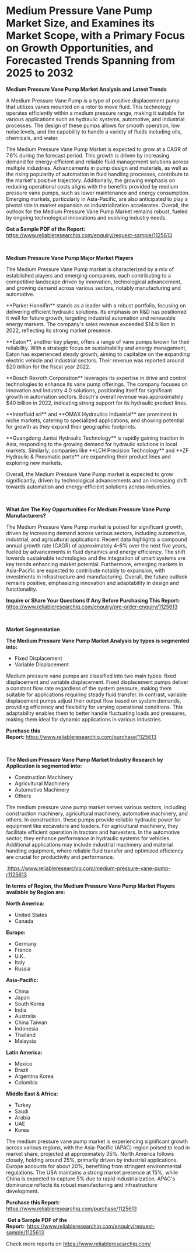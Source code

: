 <p><h1>Medium Pressure Vane Pump Market Size, and Examines its Market Scope, with a Primary Focus on Growth Opportunities, and Forecasted Trends Spanning from 2025 to 2032</h1></p><p><strong>Medium Pressure Vane Pump Market Analysis and Latest Trends</strong></p>
<p><p>A Medium Pressure Vane Pump is a type of positive displacement pump that utilizes vanes mounted on a rotor to move fluid. This technology operates efficiently within a medium pressure range, making it suitable for various applications such as hydraulic systems, automotive, and industrial processes. The design of these pumps allows for smooth operation, low noise levels, and the capability to handle a variety of fluids including oils, chemicals, and water.</p><p>The Medium Pressure Vane Pump Market is expected to grow at a CAGR of 7.6% during the forecast period. This growth is driven by increasing demand for energy-efficient and reliable fluid management solutions across multiple industries. Advancements in pump design and materials, as well as the rising popularity of automation in fluid handling processes, contribute to the market's positive trajectory. Additionally, the growing emphasis on reducing operational costs aligns with the benefits provided by medium pressure vane pumps, such as lower maintenance and energy consumption. Emerging markets, particularly in Asia-Pacific, are also anticipated to play a pivotal role in market expansion as industrialization accelerates. Overall, the outlook for the Medium Pressure Vane Pump Market remains robust, fueled by ongoing technological innovations and evolving industry needs.</p></p>
<p><strong>Get a Sample PDF of the Report:&nbsp;</strong> <a href="https://www.reliableresearchiq.com/enquiry/request-sample/1125613?utm_campaign=2284&utm_medium=2&utm_source=Github&utm_content=ia&utm_term=11042025&utm_id=medium-pressure-vane-pump">https://www.reliableresearchiq.com/enquiry/request-sample/1125613</a></p>
<p>&nbsp;</p>
<p><strong>Medium Pressure Vane Pump Major Market Players</strong></p>
<p><p>The Medium Pressure Vane Pump market is characterized by a mix of established players and emerging companies, each contributing to a competitive landscape driven by innovation, technological advancement, and growing demand across various sectors, notably manufacturing and automotive.</p><p>**Parker Hannifin** stands as a leader with a robust portfolio, focusing on delivering efficient hydraulic solutions. Its emphasis on R&D has positioned it well for future growth, targeting industrial automation and renewable energy markets. The company's sales revenue exceeded $14 billion in 2022, reflecting its strong market presence.</p><p>**Eaton**, another key player, offers a range of vane pumps known for their reliability. With a strategic focus on sustainability and energy management, Eaton has experienced steady growth, aiming to capitalize on the expanding electric vehicle and industrial sectors. Their revenue was reported around $20 billion for the fiscal year 2022.</p><p>**Bosch Rexroth Corporation** leverages its expertise in drive and control technologies to enhance its vane pump offerings. The company focuses on innovation and Industry 4.0 solutions, positioning itself for significant growth in automation sectors. Bosch's overall revenue was approximately $40 billion in 2022, indicating strong support for its hydraulic product lines.</p><p>**Interfluid srl** and **OMAX Hydraulics Industrial** are prominent in niche markets, catering to specialized applications, and showing potential for growth as they expand their geographic footprints.</p><p>**Guangdong Juntai Hydraulic Technology** is rapidly gaining traction in Asia, responding to the growing demand for hydraulic solutions in local markets. Similarly, companies like **LCH Precision Technology** and **ZF Hydraulic & Pneumatic parts** are expanding their product lines and exploring new markets.</p><p>Overall, the Medium Pressure Vane Pump market is expected to grow significantly, driven by technological advancements and an increasing shift towards automation and energy-efficient solutions across industries.</p></p>
<p>&nbsp;</p>
<p><strong>What Are The Key Opportunities For Medium Pressure Vane Pump Manufacturers?</strong></p>
<p><p>The Medium Pressure Vane Pump market is poised for significant growth, driven by increasing demand across various sectors, including automotive, industrial, and agricultural applications. Recent data highlights a compound annual growth rate (CAGR) of approximately 4-6% over the next five years, fueled by advancements in fluid dynamics and energy efficiency. The shift towards sustainable technologies and the integration of smart systems are key trends enhancing market potential. Furthermore, emerging markets in Asia-Pacific are expected to contribute notably to expansion, with investments in infrastructure and manufacturing. Overall, the future outlook remains positive, emphasizing innovation and adaptability in design and functionality.</p></p>
<p><strong>Inquire or Share Your Questions If Any Before Purchasing This Report:</strong> <a href="https://www.reliableresearchiq.com/enquiry/pre-order-enquiry/1125613?utm_campaign=2284&utm_medium=2&utm_source=Github&utm_content=ia&utm_term=11042025&utm_id=medium-pressure-vane-pump">https://www.reliableresearchiq.com/enquiry/pre-order-enquiry/1125613</a></p>
<p>&nbsp;</p>
<p><strong>Market Segmentation</strong></p>
<p><strong>The Medium Pressure Vane Pump Market Analysis by types is segmented into:</strong></p>
<p><ul><li>Fixed Displacement</li><li>Variable Displacement</li></ul></p>
<p><p>Medium pressure vane pumps are classified into two main types: fixed displacement and variable displacement. Fixed displacement pumps deliver a constant flow rate regardless of the system pressure, making them suitable for applications requiring steady fluid transfer. In contrast, variable displacement pumps adjust their output flow based on system demands, providing efficiency and flexibility for varying operational conditions. This adaptability enables them to better handle fluctuating loads and pressures, making them ideal for dynamic applications in various industries.</p></p>
<p><strong>Purchase this Report:&nbsp;</strong><a href="https://www.reliableresearchiq.com/purchase/1125613?utm_campaign=2284&utm_medium=2&utm_source=Github&utm_content=ia&utm_term=11042025&utm_id=medium-pressure-vane-pump">https://www.reliableresearchiq.com/purchase/1125613</a></p>
<p>&nbsp;</p>
<p><strong>The Medium Pressure Vane Pump Market Industry Research by Application is segmented into:</strong></p>
<p><ul><li>Construction Machinery</li><li>Agricultural Machinery</li><li>Automotive Machinery</li><li>Others</li></ul></p>
<p><p>The medium pressure vane pump market serves various sectors, including construction machinery, agricultural machinery, automotive machinery, and others. In construction, these pumps provide reliable hydraulic power for equipment like excavators and loaders. For agricultural machinery, they facilitate efficient operation in tractors and harvesters. In the automotive sector, they enhance performance in hydraulic systems for vehicles. Additional applications may include industrial machinery and material handling equipment, where reliable fluid transfer and optimized efficiency are crucial for productivity and performance.</p></p>
<p><a href="https://www.reliableresearchiq.com/medium-pressure-vane-pump-r1125613?utm_campaign=2284&utm_medium=2&utm_source=Github&utm_content=ia&utm_term=11042025&utm_id=medium-pressure-vane-pump">&nbsp;https://www.reliableresearchiq.com/medium-pressure-vane-pump-r1125613</a></p>
<p><strong>In terms of Region, the Medium Pressure Vane Pump Market Players available by Region are:</strong></p>
<p>
    <p> <strong> North America: </strong>
        <ul>
            <li>United States</li>
            <li>Canada</li>
        </ul>
        </p> 
    <p> <strong> Europe: </strong>
        <ul>
            <li>Germany</li>
            <li>France</li>
            <li>U.K.</li>
            <li>Italy</li>
            <li>Russia</li>
        </ul>
        </p> 
    <p> <strong> Asia-Pacific: </strong>
        <ul>
            <li>China</li>
            <li>Japan</li>
            <li>South Korea</li>
            <li>India</li>
            <li>Australia</li>
            <li>China Taiwan</li>
            <li>Indonesia</li>
            <li>Thailand</li>
            <li>Malaysia</li>
        </ul>
        </p> 
    <p> <strong> Latin America: </strong>
        <ul>
            <li>Mexico</li>
            <li>Brazil</li>
            <li>Argentina Korea</li>
            <li>Colombia</li>
        </ul>
        </p> 
    <p> <strong> Middle East & Africa: </strong>
        <ul>
            <li>Turkey</li>
            <li>Saudi</li>
            <li>Arabia</li>
            <li>UAE</li>
            <li>Korea</li>
        </ul>
    </p>
    </p>
<p><p>The medium pressure vane pump market is experiencing significant growth across various regions, with the Asia-Pacific (APAC) region poised to lead in market share, projected at approximately 35%. North America follows closely, holding around 25%, primarily driven by industrial applications. Europe accounts for about 20%, benefiting from stringent environmental regulations. The USA maintains a strong market presence at 15%, while China is expected to capture 5% due to rapid industrialization. APAC's dominance reflects its robust manufacturing and infrastructure development.</p></p>
<p><strong>Purchase this Report: </strong><a href="https://www.reliableresearchiq.com/purchase/1125613?utm_campaign=2284&utm_medium=2&utm_source=Github&utm_content=ia&utm_term=11042025&utm_id=medium-pressure-vane-pump">https://www.reliableresearchiq.com/purchase/1125613</a></p>
<p>&nbsp;<strong>Get a Sample PDF of the Report:&nbsp;&nbsp;</strong><a href="https://www.reliableresearchiq.com/enquiry/request-sample/1125613?utm_campaign=2284&utm_medium=2&utm_source=Github&utm_content=ia&utm_term=11042025&utm_id=medium-pressure-vane-pump">https://www.reliableresearchiq.com/enquiry/request-sample/1125613</a></p>
<p><strong></strong></p>
<p>Check more reports on <a href="https://www.reliableresearchiq.com/?utm_campaign=2284&utm_medium=2&utm_source=Github&utm_content=ia&utm_term=11042025&utm_id=medium-pressure-vane-pump">https://www.reliableresearchiq.com/</a></p>